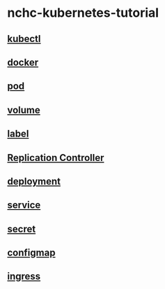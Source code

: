 # nchc-kubernetes-tutorial

## [kubectl](./basic/hands-on-00-kubectl/README.md)

## [docker](./basic/hands-on-01-docker/README.md)

## [pod](./basic/hands-on-02-pod/README.md)

## [volume](./basic/hands-on-03-volume/README.md)

## [label](./basic/hands-on-04-label/README.md)

## [Replication Controller](./basic/hands-on-05-replication-controller/README.md)

## [deployment](./basic/hands-on-06-deployment/README.md)

## [service](./basic/hands-on-07-service/README.md)

## [secret](./basic/hands-on-08-secret/README.md)

## [configmap](./basic/hands-on-09-configmap/README.md)

## [ingress](./basic/hands-on-10-ingress/README.md)
